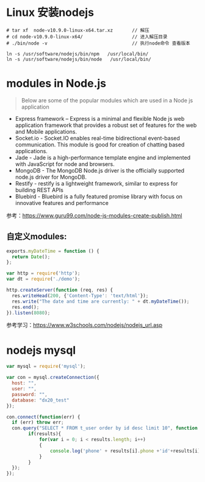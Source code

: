 # Linux 安装nodejs 

```# wget https://nodejs.org/dist/v10.9.0/node-v10.9.0-linux-x64.tar.xz    // 下载
# tar xf  node-v10.9.0-linux-x64.tar.xz       // 解压
# cd node-v10.9.0-linux-x64/                  // 进入解压目录
# ./bin/node -v                               // 执行node命令 查看版本

ln -s /usr/software/nodejs/bin/npm   /usr/local/bin/ 
ln -s /usr/software/nodejs/bin/node   /usr/local/bin/
 ```
 
# modules in Node.js

> Below are some of the popular modules which are used in a Node js application

- Express framework – Express is a minimal and flexible Node js web application framework that provides a robust set of features for the web and Mobile applications.
- Socket.io - Socket.IO enables real-time bidirectional event-based communication. This module is good for creation of chatting based applications.
- Jade - Jade is a high-performance template engine and implemented with JavaScript for node and browsers.
- MongoDB - The MongoDB Node.js driver is the officially supported node.js driver for MongoDB.
- Restify - restify is a lightweight framework, similar to express for building REST APIs
- Bluebird - Bluebird is a fully featured promise library with focus on innovative features and performance 
 
参考：https://www.guru99.com/node-js-modules-create-publish.html  

## 自定义modules:

```js
exports.myDateTime = function () {
  return Date();
};
```

```js
var http = require('http');
var dt = require('./demo');

http.createServer(function (req, res) {
  res.writeHead(200, {'Content-Type': 'text/html'});
  res.write("The date and time are currently: " + dt.myDateTime());
  res.end();
}).listen(8080);
```


参考学习：https://www.w3schools.com/nodejs/nodejs_url.asp  

# nodejs mysql

```js
var mysql = require('mysql');

var con = mysql.createConnection({
  host: "",
  user: "",
  password: "",
  database: "dx20_test"
});

con.connect(function(err) {
  if (err) throw err;
  con.query("SELECT * FROM t_user order by id desc limit 10", function (err, results, fields) {
        if(results){
            for(var i = 0; i < results.length; i++)
            {
                console.log('phone' + results[i].phone +'id'+results[i].id)
            }
        }
  });
});

```